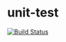 # unit-test
[![Build Status](https://ci.appveyor.com/api/projects/status/github/bel-lov/Unit--)](https://ci.appveyor.com/api/projects/status/github/bel-lov/Unit--)
